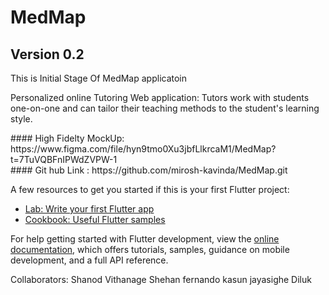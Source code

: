 <h1 class="center"> MedMap</h1>
<h2 class='center'>Version 0.2 </h2>

This is Initial Stage Of MedMap applicatoin <br>

<p>Personalized online Tutoring Web application: Tutors work with students one-on-one and can tailor their teaching methods to the student's learning style.</p>
#### High Fidelty MockUp: https://www.figma.com/file/hyn9tmo0Xu3jbfLlkrcaM1/MedMap?t=7TuVQBFnIPWdZVPW-1 <br>
#### Git hub Link : https://github.com/mirosh-kavinda/MedMap.git


A few resources to get you started if this is your first Flutter project:

- [Lab: Write your first Flutter app](https://docs.flutter.dev/get-started/codelab)
- [Cookbook: Useful Flutter samples](https://docs.flutter.dev/cookbook)

For help getting started with Flutter development, view the
[online documentation](https://docs.flutter.dev/), which offers tutorials,
samples, guidance on mobile development, and a full API reference.


Collaborators: Shanod Vithanage
               Shehan fernando
               kasun jayasighe
               Diluk  

<br>
<br>
<br>
<br>